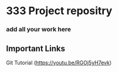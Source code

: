 # 333 Project repositry

### add all your work here 

## Important Links 
Git Tutorial (https://youtu.be/RGOj5yH7evk)

